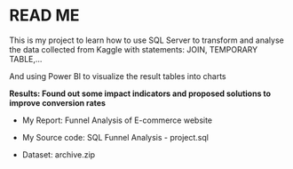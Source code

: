 # READ ME

This is my project to learn how to use SQL Server to transform and analyse the data collected from Kaggle with statements: JOIN, TEMPORARY TABLE,...

And using Power BI to visualize the result tables into charts 

**Results: Found out some impact indicators and proposed solutions to improve conversion rates**

- My Report: Funnel Analysis of E-commerce website

- My Source code: SQL Funnel Analysis - project.sql

- Dataset: archive.zip
